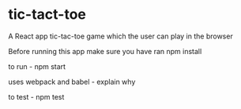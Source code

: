 # tic-tact-toe
A React app tic-tac-toe game which the user can play in the browser

Before running this app make sure you have ran npm install

to run - npm start

uses webpack and babel - explain why 

to test - npm test 
